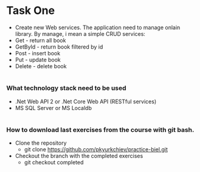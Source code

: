 # Task One

* Create new Web services. The application need to manage onlain library. By manage, i mean a simple CRUD services:
* Get - return all book
* GetById - return book filtered by id
* Post - insert book
* Put - update book
* Delete - delete book



#
### What technology stack need to be used
* .Net Web API 2 or .Net Core Web API (RESTful services)
* MS SQL Server or MS Localdb



#
### How to download last exercises from the course with git bash.

* Clone the repository
  * git clone https://github.com/pkyurkchiev/practice-biel.git
* Checkout the branch with the completed exercises
  * git checkout completed
